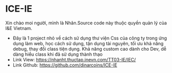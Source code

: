 # ICE-IE
Xin chào moi người, mình là Nhân.Source code này thuộc quyền quản lý của I&E Vietnam.
- Đây là 1 project nhỏ về cách sử dụng thư viện Css của công ty trong ứng dụng làm web, học cách sử dụng, tận dụng tài nguyên, tối ưu khả năng debug, thay đổi class tiện dụng. Khả năng custom cao dành cho Dev, dễ dàng hiểu class khi đã sử dụng thành thạo
- Link View: https://nhanht.thuctap.inevn.com/TT03-IE/IEC/
- Link Github: https://github.com/dinarcoins/ICE-IE